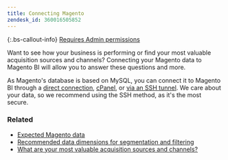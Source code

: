 ```yaml
---
title: Connecting Magento
zendesk_id: 360016505852
---
```


{:.bs-callout-info}
[Requires Admin permissions](../administrator/user-management/user-management.md)

Want to see how your business is performing or find your most valuable acquisition sources and channels? Connecting your Magento data to Magento BI will allow you to answer these questions and more.

As Magento\'s database is based on MySQL, you can connect it to Magento BI through a [direct connection](../data-analyst/importing-data/integrations/mysql-via-a-direct-connection.md), [cPanel](../data-analyst/importing-data/integrations/mysql-via-cpanel.md), or [via an SSH tunnel](../data-analyst/importing-data/integrations/mysql-via-ssh-tunnel.md). We care about your data, so we recommend using the SSH method, as it\'s the most secure.

### Related

* [Expected Magento data](../data-analyst/importing-data/integrations/magento-data.md)
* [Recommended data dimensions for segmentation and filtering](../best-practices/segment-filter.md)
* [What are your most valuable acquisition sources and channels?](../data-analyst/analysis/most-value-source-channel.md)

